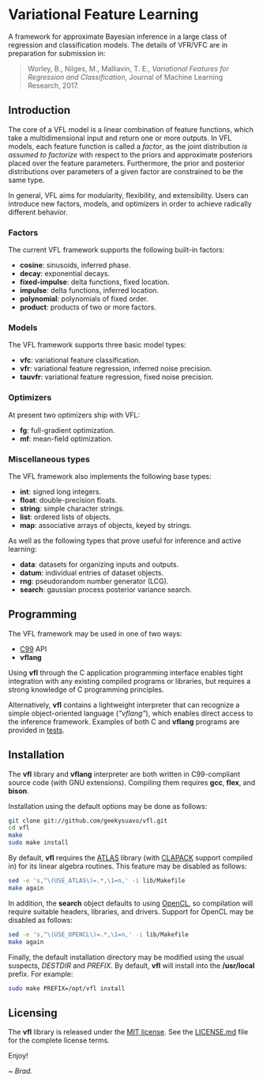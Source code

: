 
# Variational Feature Learning

A framework for approximate Bayesian inference in a large class of
regression and classification models. The details of VFR/VFC are
in preparation for submission in:

> Worley, B., Nilges, M., Malliavin, T. E., _Variational Features for
> Regression and Classification_, Journal of Machine Learning Research,
> 2017.

## Introduction

The core of a VFL model is a linear combination of feature functions,
which take a multidimensional input and return one or more outputs.
In VFL models, each feature function is called a _factor_, as the
joint distribution _is assumed to factorize_ with respect to the
priors and approximate posteriors placed over the feature
parameters. Furthermore, the prior and posterior distributions
over parameters of a given factor are constrained to be the
same type.

In general, VFL aims for modularity, flexibility, and extensibility.
Users can introduce new factors, models, and optimizers in order to
achieve radically different behavior.

### Factors

The current VFL framework supports the following built-in factors:

 * **cosine**: sinusoids, inferred phase.
 * **decay**: exponential decays.
 * **fixed-impulse**: delta functions, fixed location.
 * **impulse**: delta functions, inferred location.
 * **polynomial**: polynomials of fixed order.
 * **product**: products of two or more factors.

### Models

The VFL framework supports three basic model types:

 * **vfc**: variational feature classification.
 * **vfr**: variational feature regression, inferred noise precision.
 * **tauvfr**: variational feature regression, fixed noise precision.

### Optimizers

At present two optimizers ship with VFL:

 * **fg**: full-gradient optimization.
 * **mf**: mean-field optimization.

### Miscellaneous types

The VFL framework also implements the following base types:

 * **int**: signed long integers.
 * **float**: double-precision floats.
 * **string**: simple character strings.
 * **list**: ordered lists of objects.
 * **map**: associative arrays of objects, keyed by strings.

As well as the following types that prove useful for inference
and active learning:

 * **data**: datasets for organizing inputs and outputs.
 * **datum**: individual entries of dataset objects.
 * **rng**: pseudorandom number generator (LCG).
 * **search**: gaussian process posterior variance search.

## Programming

The VFL framework may be used in one of two ways:

 * [C99](http://en.wikipedia.org/wiki/C99) API
 * **vflang**

Using **vfl** through the C application programming interface enables
tight integration with any existing compiled programs or libraries,
but requires a strong knowledge of C programming principles.

Alternatively, **vfl** contains a lightweight interpreter that can
recognize a simple object-oriented language (_"vflang"_), which
enables direct access to the inference framework. Examples of
both C and **vflang** programs are provided in [tests](tests/).

## Installation

The **vfl** library and **vflang** interpreter are both written
in C99-compliant source code (with GNU extensions). Compiling
them requires **gcc**, **flex**, and **bison**.

Installation using the default options may be done as follows:

```bash
git clone git://github.com/geekysuavo/vfl.git
cd vfl
make
sudo make install
```

By default, **vfl** requires the
[ATLAS](http://math-atlas.sourceforge.net) library (with
[CLAPACK](http://netlib.org/clapack/) support compiled in)
for its linear algebra routines. This feature may be disabled
as follows:

```bash
sed -e 's,^\(USE_ATLAS\)=.*,\1=n,' -i lib/Makefile
make again
```

In addition, the **search** object defaults to using
[OpenCL](https://en.wikipedia.org/wiki/OpenCL), so
compilation will require suitable headers, libraries,
and drivers. Support for OpenCL may be disabled as follows:

```bash
sed -e 's,^\(USE_OPENCL\)=.*,\1=n,' -i lib/Makefile
make again
```

Finally, the default installation directory may be modified using
the usual suspects, _DESTDIR_ and _PREFIX_. By default, **vfl**
will install into the **/usr/local** prefix. For example:

```bash
sudo make PREFIX=/opt/vfl install
```

## Licensing

The **vfl** library is released under the
[MIT license](https://opensource.org/licenses/MIT). See the
[LICENSE.md](LICENSE.md) file for the complete license terms.

Enjoy!

*~ Brad.*


